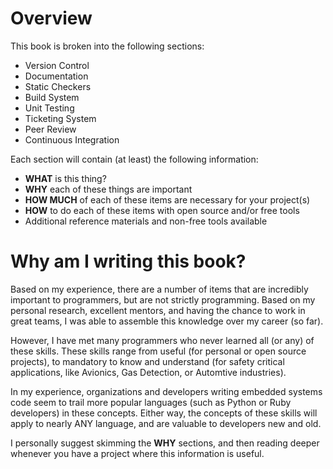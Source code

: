 # Overview

This book is broken into the following sections:

* Version Control
* Documentation
* Static Checkers
* Build System
* Unit Testing
* Ticketing System
* Peer Review
* Continuous Integration

Each section will contain (at least) the following information:

* **WHAT** is this thing?
* **WHY** each of these things are important
* **HOW MUCH** of each of these items are necessary for your project(s)
* **HOW** to do each of these items with open source and/or free tools
* Additional reference materials and non-free tools available

# Why am I writing this book?
Based on my experience, there are a number of items that are incredibly important to programmers, but are not strictly programming. Based on my personal research, excellent mentors, and having the chance to work in great teams, I was able to assemble this knowledge over my career (so far).

However, I have met many programmers who never learned all (or any) of these skills. These skills range from useful (for personal or open source projects), to mandatory to know and understand (for safety critical applications, like Avionics, Gas Detection, or Automtive industries).

In my experience, organizations and developers writing embedded systems code seem to trail more popular languages (such as Python or Ruby developers) in these concepts. Either way, the concepts of these skills will apply to nearly ANY language, and are valuable to developers new and old.

I personally suggest skimming the **WHY** sections, and then reading deeper whenever you have a project where this information is useful.
